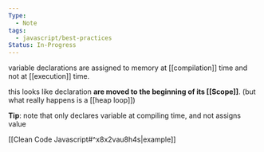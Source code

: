 ```yaml
---
Type:
  - Note
tags:
  - javascript/best-practices
Status: In-Progress
---
```

variable declarations are assigned to memory at [[compilation]] time and not at [[execution]] time.

this looks like  declaration **are moved to the beginning of its [[Scope]]**. (but what really happens is a [[heap loop]])

**Tip**: note that only declares variable at compiling time, and not assigns value

[[Clean Code Javascript#^x8x2vau8h4s|example]]